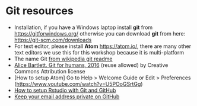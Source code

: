 # Git resources

- Installation, if you have a Windows laptop install **git** from https://gitforwindows.org/ otherwise you can download **git** from here: https://git-scm.com/downloads
- For text editor, please install **Atom** https://atom.io/, there are many other text editors we use this for this workshop because it is multi-platform
- The name Git [from wikipedia git readme](https://en.wikipedia.org/wiki/Git)
- [Alice Bartlett. Git for humans, 2016](https://speakerdeck.com/alicebartlett/git-for-humans) (reuse allowed) by Creative Commons Attribution license
- [How to setup Atom] Go to Help > Welcome Guide or Edit > Preferences (https://www.youtube.com/watch?v=U5POoGSrtGg)
- [How to setup Rstudio with Git and GitHub](http://happygitwithr.com/rstudio-git-github.html)
- [Keep your email address private on GitHub](https://help.github.com/articles/setting-your-commit-email-address-on-github/) 
